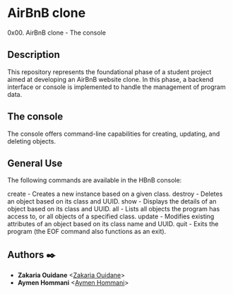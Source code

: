 # AirBnB clone

0x00. AirBnB clone - The console

## Description

This repository represents the foundational phase of a student project aimed at developing an AirBnB website clone. In this phase, a backend interface or console is implemented to handle the management of program data.

## The console

The console offers command-line capabilities for creating, updating, and deleting objects.

## General Use

The following commands are available in the HBnB console:

create - Creates a new instance based on a given class.
destroy - Deletes an object based on its class and UUID.
show - Displays the details of an object based on its class and UUID.
all - Lists all objects the program has access to, or all objects of a specified class.
update - Modifies existing attributes of an object based on its class name and UUID.
quit - Exits the program (the EOF command also functions as an exit).


## Authors :black_nib:
* **Zakaria Ouidane** <[Zakaria Ouidane](https://github.com/ouidane)>
* **Aymen Hommani** <[Aymen Hommani](https://github.com/Crosspii)>

